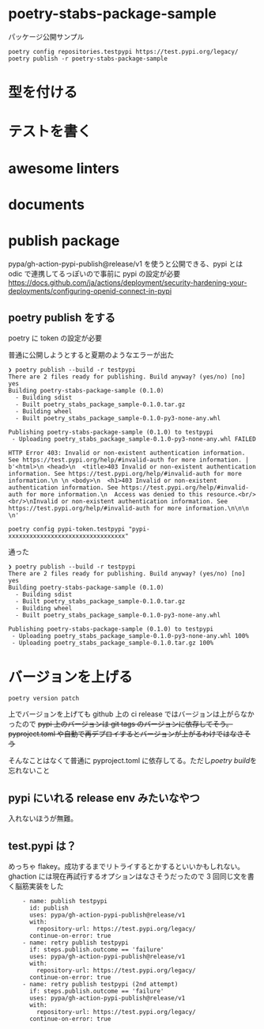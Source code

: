 # poetry-stabs-package-sample

パッケージ公開サンプル

```
poetry config repositories.testpypi https://test.pypi.org/legacy/
poetry publish -r poetry-stabs-package-sample
```

# 型を付ける

# テストを書く

# awesome linters

# documents

# publish package

pypa/gh-action-pypi-publish@release/v1 を使うと公開できる、pypi とは odic で連携してるっぽいので事前に pypi の設定が必要
https://docs.github.com/ja/actions/deployment/security-hardening-your-deployments/configuring-openid-connect-in-pypi

## poetry publish をする

poetry に token の設定が必要

普通に公開しようとすると夏期のようなエラーが出た

```
❯ poetry publish --build -r testpypi
There are 2 files ready for publishing. Build anyway? (yes/no) [no] yes
Building poetry-stabs-package-sample (0.1.0)
  - Building sdist
  - Built poetry_stabs_package_sample-0.1.0.tar.gz
  - Building wheel
  - Built poetry_stabs_package_sample-0.1.0-py3-none-any.whl

Publishing poetry-stabs-package-sample (0.1.0) to testpypi
 - Uploading poetry_stabs_package_sample-0.1.0-py3-none-any.whl FAILED

HTTP Error 403: Invalid or non-existent authentication information. See https://test.pypi.org/help/#invalid-auth for more information. | b'<html>\n <head>\n  <title>403 Invalid or non-existent authentication information. See https://test.pypi.org/help/#invalid-auth for more information.\n \n <body>\n  <h1>403 Invalid or non-existent authentication information. See https://test.pypi.org/help/#invalid-auth for more information.\n  Access was denied to this resource.<br/><br/>\nInvalid or non-existent authentication information. See https://test.pypi.org/help/#invalid-auth for more information.\n\n\n \n'

```

```
poetry config pypi-token.testpypi "pypi-xxxxxxxxxxxxxxxxxxxxxxxxxxxxxxxxx"
```

通った

```
❯ poetry publish --build -r testpypi
There are 2 files ready for publishing. Build anyway? (yes/no) [no] yes
Building poetry-stabs-package-sample (0.1.0)
  - Building sdist
  - Built poetry_stabs_package_sample-0.1.0.tar.gz
  - Building wheel
  - Built poetry_stabs_package_sample-0.1.0-py3-none-any.whl

Publishing poetry-stabs-package-sample (0.1.0) to testpypi
 - Uploading poetry_stabs_package_sample-0.1.0-py3-none-any.whl 100%
 - Uploading poetry_stabs_package_sample-0.1.0.tar.gz 100%

```

# バージョンを上げる

```
poetry version patch
```

上でバージョンを上げても github 上の ci release ではバージョンは上がらなかったので ~~pypi 上のバージョンは git tags のバージョンに依存してそう。pyproject.toml や自動で再デプロイするとバージョンが上がるわけではなさそう~~

そんなことはなくて普通に pyproject.toml に依存してる。ただし*poetry build*を忘れないこと

## pypi にいれる release env みたいなやつ

入れないほうが無難。

## test.pypi は？

めっちゃ flakey。成功するまでリトライするとかするといいかもしれない。ghaction には現在再試行するオプションはなさそうだったので 3 回同じ文を書く脳筋実装をした

```
    - name: publish testpypi
      id: publish
      uses: pypa/gh-action-pypi-publish@release/v1
      with:
        repository-url: https://test.pypi.org/legacy/
      continue-on-error: true
    - name: retry publish testpypi
      if: steps.publish.outcome == 'failure'
      uses: pypa/gh-action-pypi-publish@release/v1
      with:
        repository-url: https://test.pypi.org/legacy/
      continue-on-error: true
    - name: retry publish testpypi (2nd attempt)
      if: steps.publish.outcome == 'failure'
      uses: pypa/gh-action-pypi-publish@release/v1
      with:
        repository-url: https://test.pypi.org/legacy/
      continue-on-error: true
```
